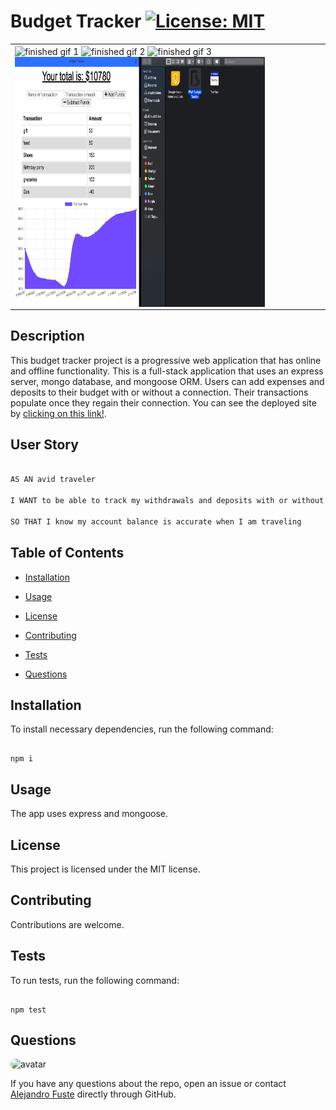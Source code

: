 
# Budget Tracker [![License: MIT](https://img.shields.io/badge/License-MIT-blue.svg)](https://opensource.org/licenses/MIT)

<table><tr><td>
<img align="center" src="./public/images/gif1.gif" alt="finished gif 1"  width="400" height="400"/>

<img align="center" src="./public/images/gif2.gif" alt="finished gif 2"  width="400" height="400"/>

<img align="center" src="./public/images/gif3.gif" alt="finished gif 3"  width="400" height="400"/>

<img align="center" src="./public/images/PWA App.png" alt="Picture of App"  width="400" height="400"/>
</table></tr></td>


## Description 

This budget tracker project is a progressive web application that has online and offline functionality. This is a full-stack application that uses an express server, mongo database, and mongoose ORM. Users can add expenses and deposits to their budget with or without a connection. Their transactions populate once they regain their connection. You can see the deployed site by [clicking on this link!](https://zep-budget-tracker.herokuapp.com/). 

## User Story

```md

AS AN avid traveler

I WANT to be able to track my withdrawals and deposits with or without a data/internet connection

SO THAT I know my account balance is accurate when I am traveling

```

## Table of Contents

* [Installation](#installation)

* [Usage](#usage)

* [License](#license)

* [Contributing](#contributing)

* [Tests](#tests)

* [Questions](#questions)

## Installation

To install necessary dependencies, run the following command:

```

npm i

```

## Usage

The app uses express and mongoose. 

## License

This project is licensed under the MIT license.

## Contributing

Contributions are welcome.

## Tests 

To run tests, run the following command:

```

npm test

```

## Questions

<img src="https://avatars2.githubusercontent.com/u/48495840?v=4" alt="avatar" style="border-radius: 16px" width="60"/>

If you have any questions about the repo, open an issue or contact [Alejandro Fuste](https://github.com/ZepCap) directly through GitHub.


